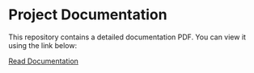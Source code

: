 # Project Documentation

This repository contains a detailed documentation PDF. You can view it using the link below:

[Read Documentation](https://github.com/Jefrin-Jo/Real-Fake-Classifier/blob/main/Project%20Report.pdf)
